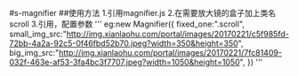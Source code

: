 #s-magnifier
##使用方法
1.引用magnifier.js 
2.在需要放大镜的盒子加上类名scroll 
3.引用，配置参数
'''
eg:new Magnifier({
		fixed_one:".scroll",
		small_img_src:"http://img.xianlaohu.com/portal/images/20170221/c5f985fd-72bb-4a2a-92c5-0f46fbd52b70.jpeg?width=350&height=350",
		big_img_src:"http://img.xianlaohu.com/portal/images/20170221/7fc81409-032f-463e-af53-3fa4bc3f7707.jpeg?width=1050&height=1050",
	})
'''
